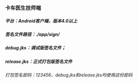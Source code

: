 ### 卡车医生技师端

##### 平台：Android客户端，版本4.0以上
##### 签名文件路径：./app/sign/
##### debug.jks：调试版签名文件；
##### release.jks：正式打包版签名文件
###### 打包签名密码：123456，debug.jks和release.jks均使用这份密码
